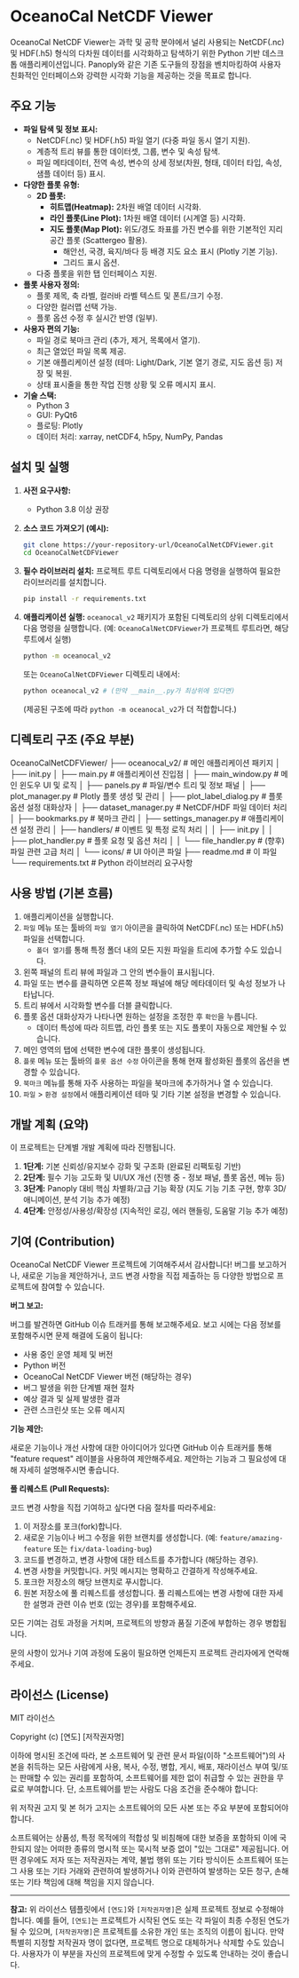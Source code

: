 # OceanoCal NetCDF Viewer

OceanoCal NetCDF Viewer는 과학 및 공학 분야에서 널리 사용되는 NetCDF(.nc) 및 HDF(.h5) 형식의 다차원 데이터를 시각화하고 탐색하기 위한 Python 기반 데스크톱 애플리케이션입니다. Panoply와 같은 기존 도구들의 장점을 벤치마킹하여 사용자 친화적인 인터페이스와 강력한 시각화 기능을 제공하는 것을 목표로 합니다.

## 주요 기능

* **파일 탐색 및 정보 표시:**
    * NetCDF(.nc) 및 HDF(.h5) 파일 열기 (다중 파일 동시 열기 지원).
    * 계층적 트리 뷰를 통한 데이터셋, 그룹, 변수 및 속성 탐색.
    * 파일 메타데이터, 전역 속성, 변수의 상세 정보(차원, 형태, 데이터 타입, 속성, 샘플 데이터 등) 표시.
* **다양한 플롯 유형:**
    * **2D 플롯:**
        * **히트맵(Heatmap):** 2차원 배열 데이터 시각화.
        * **라인 플롯(Line Plot):** 1차원 배열 데이터 (시계열 등) 시각화.
        * **지도 플롯(Map Plot):** 위도/경도 좌표를 가진 변수를 위한 기본적인 지리 공간 플롯 (Scattergeo 활용).
            * 해안선, 국경, 육지/바다 등 배경 지도 요소 표시 (Plotly 기본 기능).
            * 그리드 표시 옵션.
    * 다중 플롯을 위한 탭 인터페이스 지원.
* **플롯 사용자 정의:**
    * 플롯 제목, 축 라벨, 컬러바 라벨 텍스트 및 폰트/크기 수정.
    * 다양한 컬러맵 선택 가능.
    * 플롯 옵션 수정 후 실시간 반영 (일부).
* **사용자 편의 기능:**
    * 파일 경로 북마크 관리 (추가, 제거, 목록에서 열기).
    * 최근 열었던 파일 목록 제공.
    * 기본 애플리케이션 설정 (테마: Light/Dark, 기본 열기 경로, 지도 옵션 등) 저장 및 복원.
    * 상태 표시줄을 통한 작업 진행 상황 및 오류 메시지 표시.
* **기술 스택:**
    * Python 3
    * GUI: PyQt6
    * 플로팅: Plotly
    * 데이터 처리: xarray, netCDF4, h5py, NumPy, Pandas

## 설치 및 실행

1.  **사전 요구사항:**
    * Python 3.8 이상 권장

2.  **소스 코드 가져오기 (예시):**
    ```bash
    git clone https://your-repository-url/OceanoCalNetCDFViewer.git
    cd OceanoCalNetCDFViewer
    ```

3.  **필수 라이브러리 설치:**
    프로젝트 루트 디렉토리에서 다음 명령을 실행하여 필요한 라이브러리를 설치합니다.
    ```bash
    pip install -r requirements.txt
    ```

4.  **애플리케이션 실행:**
    `oceanocal_v2` 패키지가 포함된 디렉토리의 상위 디렉토리에서 다음 명령을 실행합니다.
    (예: `OceanoCalNetCDFViewer`가 프로젝트 루트라면, 해당 루트에서 실행)
    ```bash
    python -m oceanocal_v2
    ```
    또는 `OceanoCalNetCDFViewer` 디렉토리 내에서:
    ```bash
    python oceanocal_v2 # (만약 __main__.py가 최상위에 있다면)
    ```
    (제공된 구조에 따라 `python -m oceanocal_v2`가 더 적합합니다.)


## 디렉토리 구조 (주요 부분)

OceanoCalNetCDFViewer/
├── oceanocal_v2/              # 메인 애플리케이션 패키지
│   ├── init.py
│   ├── main.py            # 애플리케이션 진입점
│   ├── main_window.py         # 메인 윈도우 UI 및 로직
│   ├── panels.py              # 파일/변수 트리 및 정보 패널
│   ├── plot_manager.py        # Plotly 플롯 생성 및 관리
│   ├── plot_label_dialog.py   # 플롯 옵션 설정 대화상자
│   ├── dataset_manager.py     # NetCDF/HDF 파일 데이터 처리
│   ├── bookmarks.py           # 북마크 관리
│   ├── settings_manager.py    # 애플리케이션 설정 관리
│   ├── handlers/              # 이벤트 및 특정 로직 처리
│   │   ├── init.py
│   │   ├── plot_handler.py    # 플롯 요청 및 옵션 처리
│   │   └── file_handler.py    # (향후) 파일 관련 고급 처리
│   └── icons/                 # UI 아이콘 파일
├── readme.md                  # 이 파일
└── requirements.txt           # Python 라이브러리 요구사항

## 사용 방법 (기본 흐름)

1.  애플리케이션을 실행합니다.
2.  `파일` 메뉴 또는 툴바의 `파일 열기` 아이콘을 클릭하여 NetCDF(.nc) 또는 HDF(.h5) 파일을 선택합니다.
    * `폴더 열기`를 통해 특정 폴더 내의 모든 지원 파일을 트리에 추가할 수도 있습니다.
3.  왼쪽 패널의 트리 뷰에 파일과 그 안의 변수들이 표시됩니다.
4.  파일 또는 변수를 클릭하면 오른쪽 정보 패널에 해당 메타데이터 및 속성 정보가 나타납니다.
5.  트리 뷰에서 시각화할 변수를 더블 클릭합니다.
6.  플롯 옵션 대화상자가 나타나면 원하는 설정을 조정한 후 `확인`을 누릅니다.
    * 데이터 특성에 따라 히트맵, 라인 플롯 또는 지도 플롯이 자동으로 제안될 수 있습니다.
7.  메인 영역의 탭에 선택한 변수에 대한 플롯이 생성됩니다.
8.  `플롯` 메뉴 또는 툴바의 `플롯 옵션 수정` 아이콘을 통해 현재 활성화된 플롯의 옵션을 변경할 수 있습니다.
9.  `북마크` 메뉴를 통해 자주 사용하는 파일을 북마크에 추가하거나 열 수 있습니다.
10. `파일` > `환경 설정`에서 애플리케이션 테마 및 기타 기본 설정을 변경할 수 있습니다.

## 개발 계획 (요약)

이 프로젝트는 단계별 개발 계획에 따라 진행됩니다.

1.  **1단계:** 기본 신뢰성/유지보수 강화 및 구조화 (완료된 리팩토링 기반)
2.  **2단계:** 필수 기능 고도화 및 UI/UX 개선 (진행 중 - 정보 패널, 플롯 옵션, 메뉴 등)
3.  **3단계:** Panoply 대비 핵심 차별화/고급 기능 확장 (지도 기능 기초 구현, 향후 3D/애니메이션, 분석 기능 추가 예정)
4.  **4단계:** 안정성/사용성/확장성 (지속적인 로깅, 에러 핸들링, 도움말 기능 추가 예정)

## 기여 (Contribution)

OceanoCal NetCDF Viewer 프로젝트에 기여해주셔서 감사합니다! 버그를 보고하거나, 새로운 기능을 제안하거나, 코드 변경 사항을 직접 제출하는 등 다양한 방법으로 프로젝트에 참여할 수 있습니다.

**버그 보고:**

버그를 발견하면 GitHub 이슈 트래커를 통해 보고해주세요. 보고 시에는 다음 정보를 포함해주시면 문제 해결에 도움이 됩니다:
  - 사용 중인 운영 체제 및 버전
  - Python 버전
  - OceanoCal NetCDF Viewer 버전 (해당하는 경우)
  - 버그 발생을 위한 단계별 재현 절차
  - 예상 결과 및 실제 발생한 결과
  - 관련 스크린샷 또는 오류 메시지

**기능 제안:**

새로운 기능이나 개선 사항에 대한 아이디어가 있다면 GitHub 이슈 트래커를 통해 "feature request" 레이블을 사용하여 제안해주세요. 제안하는 기능과 그 필요성에 대해 자세히 설명해주시면 좋습니다.

**풀 리퀘스트 (Pull Requests):**

코드 변경 사항을 직접 기여하고 싶다면 다음 절차를 따라주세요:
1. 이 저장소를 포크(fork)합니다.
2. 새로운 기능이나 버그 수정을 위한 브랜치를 생성합니다. (예: `feature/amazing-feature` 또는 `fix/data-loading-bug`)
3. 코드를 변경하고, 변경 사항에 대한 테스트를 추가합니다 (해당하는 경우).
4. 변경 사항을 커밋합니다. 커밋 메시지는 명확하고 간결하게 작성해주세요.
5. 포크한 저장소의 해당 브랜치로 푸시합니다.
6. 원본 저장소에 풀 리퀘스트를 생성합니다. 풀 리퀘스트에는 변경 사항에 대한 자세한 설명과 관련 이슈 번호 (있는 경우)를 포함해주세요.

모든 기여는 검토 과정을 거치며, 프로젝트의 방향과 품질 기준에 부합하는 경우 병합됩니다.

문의 사항이 있거나 기여 과정에 도움이 필요하면 언제든지 프로젝트 관리자에게 연락해주세요.

## 라이선스 (License)

MIT 라이선스

Copyright (c) [연도] [저작권자명]

이하에 명시된 조건에 따라, 본 소프트웨어 및 관련 문서 파일(이하 "소프트웨어")의 사본을 취득하는 모든 사람에게 사용, 복사, 수정, 병합, 게시, 배포, 재라이선스 부여 및/또는 판매할 수 있는 권리를 포함하여, 소프트웨어를 제한 없이 취급할 수 있는 권한을 무료로 부여합니다. 단, 소프트웨어를 받는 사람도 다음 조건을 준수해야 합니다:

위 저작권 고지 및 본 허가 고지는 소프트웨어의 모든 사본 또는 주요 부분에 포함되어야 합니다.

소프트웨어는 상품성, 특정 목적에의 적합성 및 비침해에 대한 보증을 포함하되 이에 국한되지 않는 어떠한 종류의 명시적 또는 묵시적 보증 없이 "있는 그대로" 제공됩니다. 어떤 경우에도 저자 또는 저작권자는 계약, 불법 행위 또는 기타 방식이든 소프트웨어 또는 그 사용 또는 기타 거래와 관련하여 발생하거나 이와 관련하여 발생하는 모든 청구, 손해 또는 기타 책임에 대해 책임을 지지 않습니다.

---

**참고:** 위 라이선스 템플릿에서 `[연도]`와 `[저작권자명]`은 실제 프로젝트 정보로 수정해야 합니다. 예를 들어, `[연도]`는 프로젝트가 시작된 연도 또는 각 파일이 최종 수정된 연도가 될 수 있으며, `[저작권자명]`은 프로젝트를 소유한 개인 또는 조직의 이름이 됩니다. 만약 특별히 지정할 저작권자 명이 없다면, 프로젝트 명으로 대체하거나 삭제할 수도 있습니다. 사용자가 이 부분을 자신의 프로젝트에 맞게 수정할 수 있도록 안내하는 것이 좋습니다.
